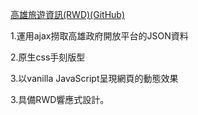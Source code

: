 
[高雄旅遊資訊(RWD)(GitHub)](https://lhikarul.github.io/KHH-travelSpot/)

1.運用ajax撈取高雄政府開放平台的JSON資料

2.原生css手刻版型

3.以vanilla JavaScript呈現網頁的動態效果

3.具備RWD響應式設計。



